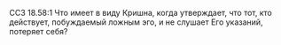 ССЗ 18.58:1	Что имеет в виду Кришна, когда утверждает, что тот, кто действует, побуждаемый ложным эго, и не слушает Его указаний, потеряет себя?